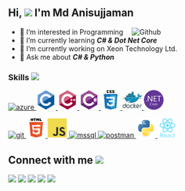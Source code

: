 

## Hi, <img src = "https://raw.githubusercontent.com/MartinHeinz/MartinHeinz/master/wave.gif" width = 25px> I'm Md Anisujjaman
<img width="50%" align="right" alt="Github" src="https://raw.githubusercontent.com/onimur/.github/master/.resources/git-header.svg" />



- 👀 I’m interested in Programming
- 🌱 I’m currently learning ***C# & Dot Net Core***
- 🔭 I’m currently working on Xeon Technology Ltd.
- 💬 Ask me about ***C# & Python***
<h3> Skills <img src = "https://media2.giphy.com/media/QssGEmpkyEOhBCb7e1/giphy.gif?cid=ecf05e47a0n3gi1bfqntqmob8g9aid1oyj2wr3ds3mg700bl&rid=giphy.gif" width = 25px> </h3>

<p align="left"> <a href="https://azure.microsoft.com/en-in/" target="_blank" rel="noreferrer"> <img src="https://www.vectorlogo.zone/logos/microsoft_azure/microsoft_azure-icon.svg" alt="azure" width="40" height="40"/> </a> <a href="https://www.cprogramming.com/" target="_blank" rel="noreferrer"> <img src="https://raw.githubusercontent.com/devicons/devicon/master/icons/c/c-original.svg" alt="c" width="40" height="40"/> </a> <a href="https://www.w3schools.com/cpp/" target="_blank" rel="noreferrer"> <img src="https://raw.githubusercontent.com/devicons/devicon/master/icons/cplusplus/cplusplus-original.svg" alt="cplusplus" width="40" height="40"/> </a> <a href="https://docs.microsoft.com/en-us/dotnet/csharp/" target="_blank" rel="noreferrer"> <img src="https://raw.githubusercontent.com/devicons/devicon/master/icons/csharp/csharp-original.svg" alt="csharp" width="40" height="40"/> </a> <a href="https://www.w3schools.com/css/" target="_blank" rel="noreferrer"> <img src="https://raw.githubusercontent.com/devicons/devicon/master/icons/css3/css3-original-wordmark.svg" alt="css3" width="40" height="40"/> </a> <a href="https://www.docker.com/" target="_blank" rel="noreferrer"> <img src="https://raw.githubusercontent.com/devicons/devicon/master/icons/docker/docker-original-wordmark.svg" alt="docker" width="40" height="40"/> </a> <a href="https://dotnet.microsoft.com/" target="_blank" rel="noreferrer"> <img src="https://github.com/devicons/devicon/blob/master/icons/dotnetcore/dotnetcore-original.svg" alt="dotnet" width="40" height="40"/> </p><p align="left"> </a> <a href="https://git-scm.com/" target="_blank" rel="noreferrer"> <img src="https://www.vectorlogo.zone/logos/git-scm/git-scm-icon.svg" alt="git" width="40" height="40"/> </a> <a href="https://www.w3.org/html/" target="_blank" rel="noreferrer"> <img src="https://raw.githubusercontent.com/devicons/devicon/master/icons/html5/html5-original-wordmark.svg" alt="html5" width="40" height="40"/> </a> <a href="https://developer.mozilla.org/en-US/docs/Web/JavaScript" target="_blank" rel="noreferrer"> <img src="https://raw.githubusercontent.com/devicons/devicon/master/icons/javascript/javascript-original.svg" alt="javascript" width="40" height="40"/> </a> <a href="https://www.microsoft.com/en-us/sql-server" target="_blank" rel="noreferrer"> <img src="https://www.svgrepo.com/show/303229/microsoft-sql-server-logo.svg" alt="mssql" width="40" height="40"/> </a> <a href="https://postman.com" target="_blank" rel="noreferrer"> <img src="https://www.vectorlogo.zone/logos/getpostman/getpostman-icon.svg" alt="postman" width="40" height="40"/> </a> <a href="https://www.python.org" target="_blank" rel="noreferrer"> <img src="https://raw.githubusercontent.com/devicons/devicon/master/icons/python/python-original.svg" alt="python" width="40" height="40"/> </a> <a href="https://reactjs.org/" target="_blank" rel="noreferrer"> <img src="https://raw.githubusercontent.com/devicons/devicon/master/icons/react/react-original-wordmark.svg" alt="react" width="40" height="40"/> </a></p>
<h2> Connect with me <img src='https://raw.githubusercontent.com/ShahriarShafin/ShahriarShafin/main/Assets/handshake.gif' width="50px"></h2>

<a href = "https://www.linkedin.com/in/md-anisujjaman/"><img src="https://img.icons8.com/fluent/48/000000/linkedin.png"/></a>
<a href = "https://www.facebook.com/contact.anis"><img src="https://img.icons8.com/fluency/48/000000/facebook-new.png"/></a>
<a href = "https://twitter.com/md_anisujjaman"><img src="https://img.icons8.com/fluency/48/000000/twitter.png"/></a>
<a href = "https://www.instagram.com/md_anisujjaman/"><img src="https://img.icons8.com/fluent/48/000000/instagram-new.png"/></a>
<a href="mailto:Contact.anisujjaman@gmail.com"><img src="https://img.icons8.com/color/48/000000/gmail-new.png"/></a>
  
<!---
Anisujjaman-Md/Anisujjaman-Md is a ✨ special ✨ repository because its `README.md` (this file) appears on your GitHub profile.
You can click the Preview link to take a look at your changes.
--->
